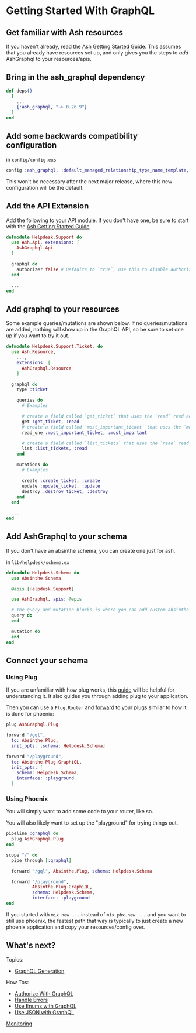 # Getting Started With GraphQL

## Get familiar with Ash resources

If you haven't already, read the [Ash Getting Started Guide](https://hexdocs.pm/ash/get-started.html). This assumes that you already have resources set up, and only gives you the steps to _add_ AshGraphql to your resources/apis.

## Bring in the ash_graphql dependency

```elixir
def deps()
  [
    ...
    {:ash_graphql, "~> 0.26.9"}
  ]
end
```

## Add some backwards compatibility configuration

in `config/config.exs`

```elixir
config :ash_graphql, :default_managed_relationship_type_name_template, :action_name
```

This won't be necessary after the next major release, where this new configuration will be the default.

## Add the API Extension

Add the following to your API module. If you don't have one, be sure to start with the [Ash Getting Started Guide](https://hexdocs.pm/ash/get-started.html).

```elixir
defmodule Helpdesk.Support do
  use Ash.Api, extensions: [
    AshGraphql.Api
  ]

  graphql do
    authorize? false # Defaults to `true`, use this to disable authorization for the entire API (you probably only want this while prototyping)
  end

  ...
end
```

## Add graphql to your resources

Some example queries/mutations are shown below. If no queries/mutations are added, nothing will show up in the GraphQL API, so be sure to set one up if you want to try it out.

```elixir
defmodule Helpdesk.Support.Ticket. do
  use Ash.Resource,
    ...,
    extensions: [
      AshGraphql.Resource
    ]

  graphql do
    type :ticket

    queries do
      # Examples

      # create a field called `get_ticket` that uses the `read` read action to fetch a single ticke
      get :get_ticket, :read
      # create a field called `most_important_ticket` that uses the `most_important` read action to fetch a single record
      read_one :most_important_ticket, :most_important

      # create a field called `list_tickets` that uses the `read` read action to fetch a list of tickets
      list :list_tickets, :read
    end

    mutations do
      # Examples

      create :create_ticket, :create
      update :update_ticket, :update
      destroy :destroy_ticket, :destroy
    end
  end

  ...
end
```

## Add AshGraphql to your schema

If you don't have an absinthe schema, you can create one just for ash.

in `lib/helpdesk/schema.ex`

```elixir
defmodule Helpdesk.Schema do
  use Absinthe.Schema

  @apis [Helpdesk.Support]

  use AshGraphql, apis: @apis

  # The query and mutation blocks is where you can add custom absinthe code
  query do
  end

  mutation do
  end
end
```

## Connect your schema

### Using Plug

If you are unfamiliar with how plug works, this [guide](https://elixirschool.com/en/lessons/specifics/plug/#dependencies) will be helpful for understanding it. It also guides you through
adding plug to your application.

Then you can use a `Plug.Router` and [forward](https://hexdocs.pm/plug/Plug.Router.html#forward/2) to your plugs similar to how it is done for phoenix:

```elixir
plug AshGraphql.Plug

forward "/gql",
  to: Absinthe.Plug,
  init_opts: [schema: Helpdesk.Schema]

forward "/playground",
  to: Absinthe.Plug.GraphiQL,
  init_opts: [
    schema: Helpdesk.Schema,
    interface: :playground
  ]
```

### Using Phoenix

You will simply want to add some code to your router, like so.

You will also likely want to set up the "playground" for trying things out.

```elixir
pipeline :graphql do
  plug AshGraphql.Plug
end

scope "/" do
  pipe_through [:graphql]

  forward "/gql", Absinthe.Plug, schema: Helpdesk.Schema

  forward "/playground",
          Absinthe.Plug.GraphiQL,
          schema: Helpdesk.Schema,
          interface: :playground
end
```

If you started with `mix new ...` instead of `mix phx.new ...` and you want to
still use phoenix, the fastest path that way is typically to just create a new
phoenix application and copy your resources/config over.

## What's next?

Topics:
- [GraphQL Generation](/documentation/topics/graphql-generation.md)

How Tos:
- [Authorize With GraphQL](/documentation/how_to/authorize-with-graphql.md)
- [Handle Errors](/documentation/how_to/handle-errors.md)
- [Use Enums with GraphQL](/documentation/how_to/use-enums-with-graphql.md)
- [Use JSON with GraphQL](/documentation/how_to/use-json-with-graphql.md)

[Monitoring](/documentation/monitoring.md)
